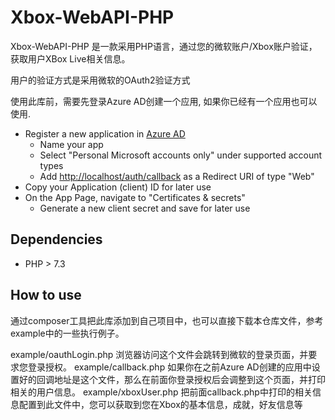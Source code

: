 # Xbox-WebAPI-PHP

Xbox-WebAPI-PHP 是一款采用PHP语言，通过您的微软账户/Xbox账户验证，获取用户XBox Live相关信息。

用户的验证方式是采用微软的OAuth2验证方式

使用此库前，需要先登录Azure AD创建一个应用, 如果你已经有一个应用也可以使用.

- Register a new application in [Azure AD](https://portal.azure.com/#blade/Microsoft_AAD_RegisteredApps/ApplicationsListBlade)
  - Name your app
  - Select "Personal Microsoft accounts only" under supported account types
  - Add <http://localhost/auth/callback> as a Redirect URI of type "Web"
- Copy your Application (client) ID for later use
- On the App Page, navigate to "Certificates & secrets"
  - Generate a new client secret and save for later use
  
## Dependencies

- PHP > 7.3

## How to use

通过composer工具把此库添加到自己项目中，也可以直接下载本仓库文件，参考example中的一些执行例子。

example/oauthLogin.php 浏览器访问这个文件会跳转到微软的登录页面，并要求您登录授权。
example/callback.php 如果你在之前Azure AD创建的应用中设置好的回调地址是这个文件，那么在前面你登录授权后会调整到这个页面，并打印相关的用户信息。
example/xboxUser.php 把前面callback.php中打印的相关信息配置到此文件中，您可以获取到您在Xbox的基本信息，成就，好友信息等 






